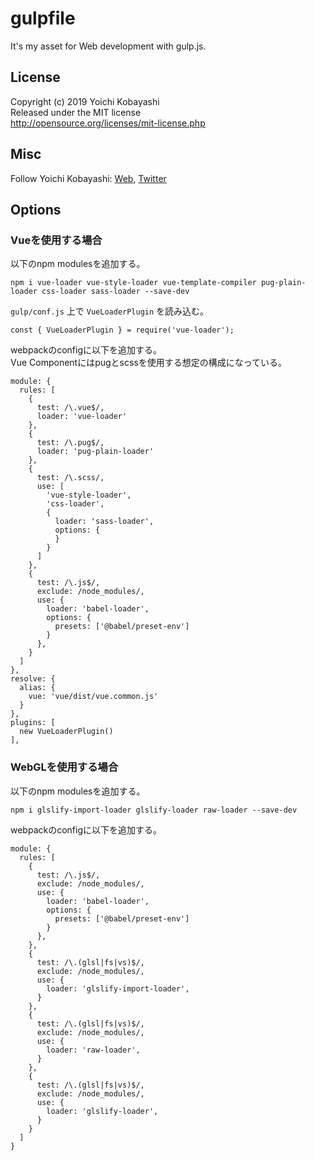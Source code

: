 # gulpfile

It's my asset for Web development with gulp.js.

## License

Copyright (c) 2019 Yoichi Kobayashi  
Released under the MIT license  
http://opensource.org/licenses/mit-license.php

## Misc

Follow Yoichi Kobayashi: [Web](http://www.tplh.net/), [Twitter](https://twitter.com/ykob0123)

## Options

### Vueを使用する場合

以下のnpm modulesを追加する。

    npm i vue-loader vue-style-loader vue-template-compiler pug-plain-loader css-loader sass-loader --save-dev

`gulp/conf.js` 上で `VueLoaderPlugin` を読み込む。

    const { VueLoaderPlugin } = require('vue-loader');

webpackのconfigに以下を追加する。  
Vue Componentにはpugとscssを使用する想定の構成になっている。

    module: {
      rules: [
        {
          test: /\.vue$/,
          loader: 'vue-loader'
        },
        {
          test: /\.pug$/,
          loader: 'pug-plain-loader'
        },
        {
          test: /\.scss/,
          use: [
            'vue-style-loader',
            'css-loader',
            {
              loader: 'sass-loader',
              options: {
              }
            }
          ]
        },
        {
          test: /\.js$/,
          exclude: /node_modules/,
          use: {
            loader: 'babel-loader',
            options: {
              presets: ['@babel/preset-env']
            }
          },
        }
      ]
    },
    resolve: {
      alias: {
        vue: 'vue/dist/vue.common.js'
      }
    },
    plugins: [
      new VueLoaderPlugin()
    ],

### WebGLを使用する場合

以下のnpm modulesを追加する。

    npm i glslify-import-loader glslify-loader raw-loader --save-dev

webpackのconfigに以下を追加する。  

    module: {
      rules: [
        {
          test: /\.js$/,
          exclude: /node_modules/,
          use: {
            loader: 'babel-loader',
            options: {
              presets: ['@babel/preset-env']
            }
          },
        },
        {
          test: /\.(glsl|fs|vs)$/,
          exclude: /node_modules/,
          use: {
            loader: 'glslify-import-loader',
          }
        },
        {
          test: /\.(glsl|fs|vs)$/,
          exclude: /node_modules/,
          use: {
            loader: 'raw-loader',
          }
        },
        {
          test: /\.(glsl|fs|vs)$/,
          exclude: /node_modules/,
          use: {
            loader: 'glslify-loader',
          }
        }
      ]
    }
